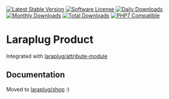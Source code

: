 [![Latest Stable Version](https://poser.pugx.org/laraplug/product-module/v/stable.svg?format=flat-square)](https://github.com/laraplug/product-module/releases)
[![Software License](https://poser.pugx.org/laraplug/product-module/license.svg?format=flat-square)](LICENSE)
[![Daily Downloads](https://poser.pugx.org/laraplug/product-module/d/daily.svg?format=flat-square)](https://packagist.org/packages/laraplug/product-module)
[![Monthly Downloads](https://poser.pugx.org/laraplug/product-module/d/monthly.svg?format=flat-square)](https://packagist.org/packages/laraplug/product-module)
[![Total Downloads](https://poser.pugx.org/laraplug/product-module/d/total.svg?format=flat-square)](https://packagist.org/packages/laraplug/product-module)
[![PHP7 Compatible](https://img.shields.io/badge/php-7-green.svg?style=flat-square)](https://packagist.org/packages/laraplug/product-module)

# Laraplug Product

Integrated with [laraplug/attribute-module](https://github.com/laraplug/attribute-module)

## Documentation

Moved to [laraplug/shop](https://github.com/laraplug/shop) :)
